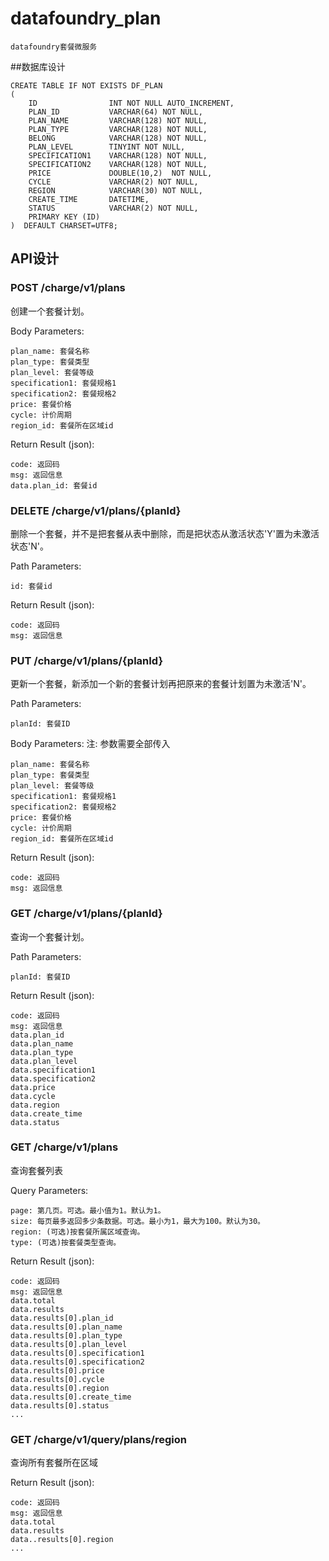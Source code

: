 # datafoundry_plan

```
datafoundry套餐微服务
```

##数据库设计

```
CREATE TABLE IF NOT EXISTS DF_PLAN
(
    ID                INT NOT NULL AUTO_INCREMENT,
    PLAN_ID           VARCHAR(64) NOT NULL,
    PLAN_NAME         VARCHAR(128) NOT NULL,
    PLAN_TYPE         VARCHAR(128) NOT NULL,
    BELONG            VARCHAR(128) NOT NULL,
    PLAN_LEVEL        TINYINT NOT NULL,
    SPECIFICATION1    VARCHAR(128) NOT NULL,
    SPECIFICATION2    VARCHAR(128) NOT NULL,
    PRICE             DOUBLE(10,2)  NOT NULL,
    CYCLE             VARCHAR(2) NOT NULL,
    REGION            VARCHAR(30) NOT NULL,
    CREATE_TIME       DATETIME,
    STATUS            VARCHAR(2) NOT NULL,
    PRIMARY KEY (ID)
)  DEFAULT CHARSET=UTF8;
```

## API设计  

### POST /charge/v1/plans

创建一个套餐计划。

Body Parameters:
```
plan_name: 套餐名称
plan_type: 套餐类型
plan_level: 套餐等级
specification1: 套餐规格1
specification2: 套餐规格2
price: 套餐价格
cycle: 计价周期
region_id: 套餐所在区域id
```

Return Result (json):
```
code: 返回码
msg: 返回信息
data.plan_id: 套餐id
```

### DELETE /charge/v1/plans/{planId}

删除一个套餐，并不是把套餐从表中删除，而是把状态从激活状态'Y'置为未激活状态'N'。

Path Parameters:
```
id: 套餐id
```

Return Result (json):

```
code: 返回码
msg: 返回信息
```

### PUT /charge/v1/plans/{planId}

更新一个套餐，新添加一个新的套餐计划再把原来的套餐计划置为未激活'N'。

Path Parameters:
```
planId: 套餐ID
```

Body Parameters:
注: 参数需要全部传入
```
plan_name: 套餐名称
plan_type: 套餐类型
plan_level: 套餐等级
specification1: 套餐规格1
specification2: 套餐规格2
price: 套餐价格
cycle: 计价周期
region_id: 套餐所在区域id

```

Return Result (json):
```
code: 返回码
msg: 返回信息
```

### GET /charge/v1/plans/{planId}

查询一个套餐计划。

Path Parameters:
```
planId: 套餐ID
```

Return Result (json):
```
code: 返回码
msg: 返回信息
data.plan_id
data.plan_name
data.plan_type
data.plan_level
data.specification1
data.specification2
data.price
data.cycle
data.region
data.create_time
data.status
```

### GET /charge/v1/plans

查询套餐列表

Query Parameters:
```
page: 第几页。可选。最小值为1。默认为1。
size: 每页最多返回多少条数据。可选。最小为1，最大为100。默认为30。
region: (可选)按套餐所属区域查询。
type: (可选)按套餐类型查询。
```

Return Result (json):
```
code: 返回码
msg: 返回信息
data.total
data.results
data.results[0].plan_id
data.results[0].plan_name
data.results[0].plan_type
data.results[0].plan_level
data.results[0].specification1
data.results[0].specification2
data.results[0].price
data.results[0].cycle
data.results[0].region
data.results[0].create_time
data.results[0].status
...
```

### GET /charge/v1/query/plans/region

查询所有套餐所在区域

Return Result (json):
```
code: 返回码
msg: 返回信息
data.total
data.results
data..results[0].region
...
```



